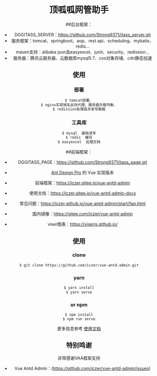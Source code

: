 <h1 align="center">顶呱呱网管助手</h1>

<div align="center">

##后台框架：
- DGGITASS_SERVER：https://github.com/Strong9371/itass_server.git
- 服务框架：tomcat、springboot、aop、rest api、scheduling、mybatis、redis... 
- maven支持：alibaba json及easyexcel、junit、security、redission...
- 服务器：腾讯云服务器、云数据库mysql5.7、cos对象存储、cdn静态加速

## 使用
### 部署
```bash
$ tomcat部署、
$ nginx实现域名反向代理，服务器负载均衡、
$ redission处理高并发写数据
```

### 工具库
```bash
$ mysql  基础读写
$ redis  缓存
$ easyexcel  处理文档
```

##前端框架：
- DGGITASS_PAGE：https://github.com/Strong9371/itass_page.git
- [Ant Design Pro](https://github.com/ant-design/ant-design-pro) 的 Vue 实现版本 
 



- 前端框架：https://iczer.gitee.io/vue-antd-admin
- 使用文档：https://iczer.gitee.io/vue-antd-admin-docs
- 常见问题：https://iczer.github.io/vue-antd-admin/start/faq.html
- 国内镜像：https://gitee.com/iczer/vue-antd-admin
- viser图表：https://viserjs.github.io/


## 使用
### clone
```bash
$ git clone https://github.com/iczer/vue-antd-admin.git
```
### yarn
```bash
$ yarn install
$ yarn serve
```
### or npm
```
$ npm install
$ npm run serve
```
更多信息参考 [使用文档](https://iczer.github.io/vue-antd-admin)

## 特别鸣谢
非常感谢VAA框架支持
- Vue Antd Admin：(https://github.com/iczer/vue-antd-admin/issues)

</div>
